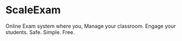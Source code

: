 # ScaleExam
Online Exam system where you, Manage your classroom. Engage your students. Safe. Simple. Free.

